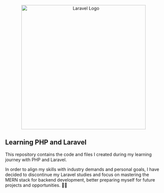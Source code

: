<p align="center">
    <a href="https://laravel.com" target="_blank"><img src="https://raw.githubusercontent.com/laravel/art/master/logo-lockup/5%20SVG/2%20CMYK/1%20Full%20Color/laravel-logolockup-cmyk-red.svg" width="400" alt="Laravel Logo"></a>
</p>

## Learning PHP and Laravel

This repository contains the code and files I created during my learning journey with PHP and Laravel.

In order to align my skills with industry demands and personal goals, I have decided to discontinue my Laravel studies and focus on mastering the MERN stack for backend development, better preparing myself for future projects and opportunities. 🧑‍💻
